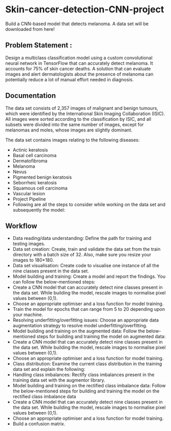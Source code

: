 # Skin-cancer-detection-CNN-project

Build a CNN-based model that detects melanoma. A data set will be downloaded from here!

## Problem Statement :
Design a multiclass classification model using a custom convolutional neural network in TensorFlow that can accurately detect melanoma. It accounts for 75% of skin cancer deaths. A solution that can evaluate images and alert dermatologists about the presence of melanoma can potentially reduce a lot of manual effort needed in diagnosis.

## Documentation
The data set consists of 2,357 images of malignant and benign tumours, which were identified by the International Skin Imaging Collaboration (ISIC). All images were sorted according to the classification by ISIC, and all subsets were divided into the same number of images, except for melanomas and moles, whose images are slightly dominant.

The data set contains images relating to the following diseases:

* Actinic keratosis
* Basal cell carcinoma
* Dermatofibroma
* Melanoma
* Nevus
* Pigmented benign keratosis
* Seborrheic keratosis
* Squamous cell carcinoma
* Vascular lesion
* Project Pipeline
* Following are all the steps to consider while working on the data set and subsequently the model:

## Workflow
* Data reading/data understanding: Define the path for training and testing images.
* Data set creation: Create, train and validate the data set from the train directory with a batch size of 32. Also, make sure you resize your images to 180*180.
* Data set visualisation: Create code to visualise one instance of all the nine classes present in the data set.
* Model building and training: Create a model and report the findings. You can follow the below-mentioned steps:
* Create a CNN model that can accurately detect nine classes present in the data set. While building the model, rescale images to normalise pixel values between (0,1).
* Choose an appropriate optimiser and a loss function for model training.
* Train the model for epochs that can range from 5 to 20 depending upon your machine.
* Resolving underfitting/overfitting issues: Choose an appropriate data augmentation strategy to resolve model underfitting/overfitting.
* Model building and training on the augmented data: Follow the below-mentioned steps for building and training the model on augmented data:
* Create a CNN model that can accurately detect nine classes present in the data set. While building the model, rescale images to normalise pixel values between (0,1).
* Choose an appropriate optimiser and a loss function for model training.
* Class distribution: Examine the current class distribution in the training data set and explain the following:
* Handling class imbalances: Rectify class imbalances present in the training data set with the augmentor library.
* Model building and training on the rectified class imbalance data: Follow the below-mentioned steps for building and training the model on the rectified class imbalance data
* Create a CNN model that can accurately detect nine classes present in the data set. While building the model, rescale images to normalise pixel values between (0,1).
* Choose an appropriate optimiser and a loss function for model training.
* Build a confusion matrix. 
